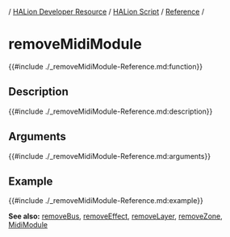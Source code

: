 / [HALion Developer Resource](../../HALion-Developer-Resource.md) / [HALion Script](./HALion-Script.md) / [Reference](./Reference.md) /

# removeMidiModule

{{#include ./_removeMidiModule-Reference.md:function}}

## Description

{{#include ./_removeMidiModule-Reference.md:description}}

## Arguments

{{#include ./_removeMidiModule-Reference.md:arguments}}

## Example

{{#include ./_removeMidiModule-Reference.md:example}}

**See also:** [removeBus](./removeBus.md), [removeEffect](./removeEffect.md), [removeLayer](./removeLayer.md), [removeZone](./removeZone.md), [MidiModule](./MidiModule.md)